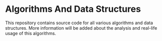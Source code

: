 # Algorithms And Data Structures
This repository contains source code for all various algorithms and data structures. More information will be added about the analysis and real-life usage of this algorithms.
